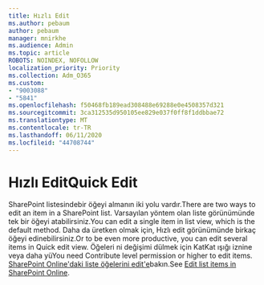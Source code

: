 ```yaml
---
title: Hızlı Edit
ms.author: pebaum
author: pebaum
manager: mnirkhe
ms.audience: Admin
ms.topic: article
ROBOTS: NOINDEX, NOFOLLOW
localization_priority: Priority
ms.collection: Adm_O365
ms.custom:
- "9003088"
- "5841"
ms.openlocfilehash: f50468fb189ead308488e69288e0e4508357d321
ms.sourcegitcommit: 3ca312535d950105ee829e037f0ff8f1ddbbae72
ms.translationtype: MT
ms.contentlocale: tr-TR
ms.lasthandoff: 06/11/2020
ms.locfileid: "44708744"
---
```

# <a name="quick-edit"></a><span data-ttu-id="02777-102">Hızlı Edit</span><span class="sxs-lookup"><span data-stu-id="02777-102">Quick Edit</span></span>

<span data-ttu-id="02777-103">SharePoint listesindebir öğeyi almanın iki yolu vardır.</span><span class="sxs-lookup"><span data-stu-id="02777-103">There are two ways to edit an item in a SharePoint list.</span></span> <span data-ttu-id="02777-104">Varsayılan yöntem olan liste görünümünde tek bir öğeyi atabilirsiniz.</span><span class="sxs-lookup"><span data-stu-id="02777-104">You can edit a single item in list view, which is the default method.</span></span> <span data-ttu-id="02777-105">Daha da üretken olmak için, Hızlı edit görünümünde birkaç öğeyi edinebilirsiniz.</span><span class="sxs-lookup"><span data-stu-id="02777-105">Or to be even more productive, you can edit several items in Quick edit view.</span></span> <span data-ttu-id="02777-106">Öğeleri ni değişimi dülmek için KatKat ışığı iznine veya daha yü</span><span class="sxs-lookup"><span data-stu-id="02777-106">You need Contribute level permission or higher to edit items.</span></span> <span data-ttu-id="02777-107">[SharePoint Online'daki liste öğelerini edit'e](https://support.microsoft.com/office/dac1a1c3-a80b-4082-ba57-715cf613d0f7)bakın.</span><span class="sxs-lookup"><span data-stu-id="02777-107">See [Edit list items in SharePoint Online](https://support.microsoft.com/office/dac1a1c3-a80b-4082-ba57-715cf613d0f7).</span></span>
